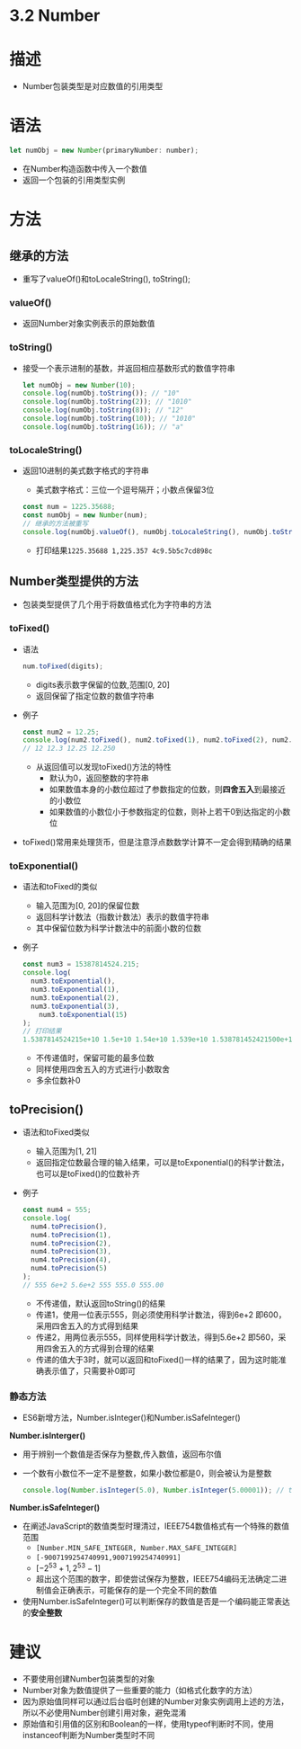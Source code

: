# 3.2 Number

# 描述

- Number包装类型是对应数值的引用类型

# 语法

```jsx
let numObj = new Number(primaryNumber: number);
```

- 在Number构造函数中传入一个数值
- 返回一个包装的引用类型实例

# 方法

## 继承的方法

- 重写了valueOf()和toLocaleString(), toString();

### valueOf()

- 返回Number对象实例表示的原始数值

### toString()

- 接受一个表示进制的基数，并返回相应基数形式的数值字符串
    
    ```jsx
    let numObj = new Number(10);
    console.log(numObj.toString()); // "10"
    console.log(numObj.toString(2)); // "1010"
    console.log(numObj.toString(8)); // "12"
    console.log(numObj.toString(10)); // "1010"
    console.log(numObj.toString(16)); // "a"
    ```
    

### toLocaleString()

- 返回10进制的美式数字格式的字符串
    - 美式数字格式：三位一个逗号隔开；小数点保留3位
    
    ```jsx
    const num = 1225.35688;
    const numObj = new Number(num);
    // 继承的方法被重写
    console.log(numObj.valueOf(), numObj.toLocaleString(), numObj.toString(16));
    ```
    
    - 打印结果`1225.35688 1,225.357 4c9.5b5c7cd898c`

## Number类型提供的方法

- 包装类型提供了几个用于将数值格式化为字符串的方法

### toFixed()

- 语法
    
    ```jsx
    num.toFixed(digits);
    ```
    
    - digits表示数字保留的位数,范围[0, 20]
    - 返回保留了指定位数的数值字符串
- 例子
    
    ```jsx
    const num2 = 12.25;
    console.log(num2.toFixed(), num2.toFixed(1), num2.toFixed(2), num2.toFixed(3)); 
    // 12 12.3 12.25 12.250
    ```
    
    - 从返回值可以发现toFixed()方法的特性
        - 默认为0，返回整数的字符串
        - 如果数值本身的小数位超过了参数指定的位数，则**四舍五入**到最接近的小数位
        - 如果数值的小数位小于参数指定的位数，则补上若干0到达指定的小数位
- toFixed()常用来处理货币，但是注意浮点数数学计算不一定会得到精确的结果

### toExponential()

- 语法和toFixed的类似
    - 输入范围为[0, 20]的保留位数
    - 返回科学计数法（指数计数法）表示的数值字符串
    - 其中保留位数为科学计数法中的前面小数的位数
- 例子
    
    ```jsx
    const num3 = 15387814524.215;
    console.log(
      num3.toExponential(),
      num3.toExponential(1),
      num3.toExponential(2),
      num3.toExponential(3),
    	num3.toExponential(15)
    );
    // 打印结果
    1.5387814524215e+10 1.5e+10 1.54e+10 1.539e+10 1.538781452421500e+10
    ```
    
    - 不传递值时，保留可能的最多位数
    - 同样使用四舍五入的方式进行小数取舍
    - 多余位数补0

## toPrecision()

- 语法和toFixed类似
    - 输入范围为[1, 21]
    - 返回指定位数最合理的输入结果，可以是toExponential()的科学计数法，也可以是toFixed()的位数补齐
- 例子
    
    ```jsx
    const num4 = 555;
    console.log(
      num4.toPrecision(),
      num4.toPrecision(1),
      num4.toPrecision(2),
      num4.toPrecision(3),
      num4.toPrecision(4),
      num4.toPrecision(5)
    );
    // 555 6e+2 5.6e+2 555 555.0 555.00
    ```
    
    - 不传递值，默认返回toString()的结果
    - 传递1，使用一位表示555，则必须使用科学计数法，得到6e+2 即600，采用四舍五入的方式得到结果
    - 传递2，用两位表示555，同样使用科学计数法，得到5.6e+2 即560，采用四舍五入的方式得到合理的结果
    - 传递的值大于3时，就可以返回和toFixed()一样的结果了，因为这时能准确表示值了，只需要补0即可

### 静态方法

- ES6新增方法，Number.isInteger()和Number.isSafeInteger()

**Number.isInterger()**

- 用于辨别一个数值是否保存为整数,传入数值，返回布尔值
- 一个数有小数位不一定不是整数，如果小数位都是0，则会被认为是整数
    
    ```jsx
    console.log(Number.isInteger(5.0), Number.isInteger(5.00001)); // true false
    ```
    

**Number.isSafeInteger()**

- 在阐述JavaScript的数值类型时理清过，IEEE754数值格式有一个特殊的数值范围
    - `[Number.MIN_SAFE_INTEGER, Number.MAX_SAFE_INTEGER]`
    - `[-9007199254740991,9007199254740991]`
    - $[-2^{53} + 1, 2^{53} - 1]$
    - 超出这个范围的数字，即使尝试保存为整数，IEEE754编码无法确定二进制值会正确表示，可能保存的是一个完全不同的数值
- 使用Number.isSafeInteger()可以判断保存的数值是否是一个编码能正常表达的**安全整数**

# 建议

- 不要使用创建Number包装类型的对象
- Number对象为数值提供了一些重要的能力（如格式化数字的方法）
- 因为原始值同样可以通过后台临时创建的Number对象实例调用上述的方法，所以不必使用Number创建引用对象，避免混淆
- 原始值和引用值的区别和Boolean的一样，使用typeof判断时不同，使用instanceof判断为Number类型时不同